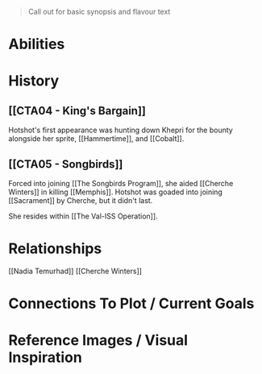 > Call out for basic synopsis and flavour text

# Abilities

# History

## [[CTA04 - King's Bargain]]
Hotshot's first appearance was hunting down Khepri for the bounty alongside her sprite, [[Hammertime]], and [[Cobalt]].
## [[CTA05 - Songbirds]]
Forced into joining [[The Songbirds Program]], she aided [[Cherche Winters]] in killing [[Memphis]]. Hotshot was goaded into joining [[Sacrament]] by Cherche, but it didn't last.

She resides within [[The Val-ISS Operation]].
# Relationships
[[Nadia Temurhad]]
[[Cherche Winters]]
# Connections To Plot / Current Goals

# Reference Images / Visual Inspiration